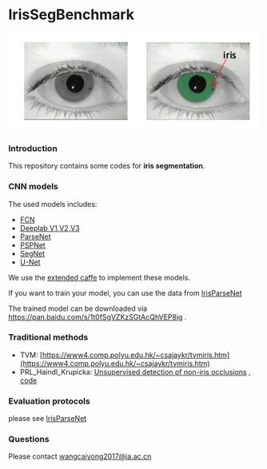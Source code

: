 # IrisSegBenchmark

<img src='iris.jpg' width="820px">

### Introduction
This repository contains some codes for **iris segmentation**. 

### CNN models
The used models includes:
- [FCN](https://arxiv.org/abs/1411.4038)
- [Deeplab V1,V2,V3](http://liangchiehchen.com/projects/DeepLab.html)
- [ParseNet](https://arxiv.org/abs/1506.04579)
- [PSPNet](https://arxiv.org/abs/1612.01105)
- [SegNet](http://mi.eng.cam.ac.uk/projects/segnet/)
- [U-Net](https://arxiv.org/abs/1505.04597)

We use the [extended caffe](https://github.com/xiamenwcy/extended-caffe) to implement these models.

If you want to train your model, you can use the data from  [IrisParseNet](https://github.com/xiamenwcy/IrisParseNet)

The trained model can be downloaded via https://pan.baidu.com/s/1t0fSgVZKzSGtAcQhVEP8jg       . 

### Traditional methods
- TVM: [https://www4.comp.polyu.edu.hk/~csajaykr/tvmiris.htm](https://www4.comp.polyu.edu.hk/~csajaykr/tvmiris.htm)
-  PRL_Haindl_Krupicka: [Unsupervised detection of non-iris occlusions](https://www.sciencedirect.com/science/article/pii/S0167865515000604) , [code](https://ars.els-cdn.com/content/image/1-s2.0-S0167865515000604-mmc1.zip)

### Evaluation protocols
  please see [IrisParseNet](https://github.com/xiamenwcy/IrisParseNet)

### Questions
Please contact wangcaiyong2017@ia.ac.cn

